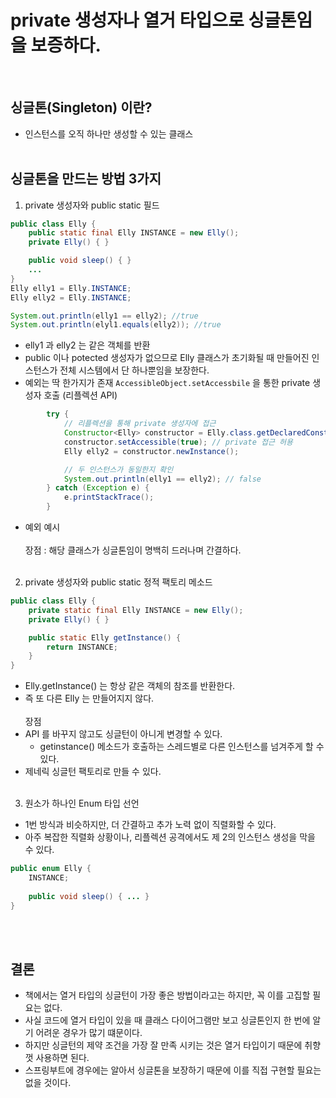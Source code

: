 # private 생성자나 열거 타입으로 싱글톤임을 보증하다.
</br>

## 싱글톤(Singleton) 이란? <br>
- 인스턴스를 오직 하나만 생성할 수 있는 클래스
</br></br>

## 싱글톤을 만드는 방법 3가지

1. private 생성자와 public static 필드
```java
public class Elly {
    public static final Elly INSTANCE = new Elly();
    private Elly() { }

    public void sleep() { }
    ...
}
Elly elly1 = Elly.INSTANCE;
Elly elly2 = Elly.INSTANCE;

System.out.println(elly1 == elly2); //true
System.out.println(elyl1.equals(elly2)); //true
```
- elly1 과 elly2 는 같은 객체를 반환
- public 이나 potected 생성자가 없으므로 Elly 클래스가 초기화될 때 만들어진 인스턴스가 전체 시스템에서 단 하나뿐임을 보장한다.
- 예외는 딱 한가지가 존재 `AccessibleObject.setAccessbile` 을 통한 private 생성자 호출 (리플렉션 API)
```java
        try {
            // 리플렉션을 통해 private 생성자에 접근
            Constructor<Elly> constructor = Elly.class.getDeclaredConstructor();
            constructor.setAccessible(true); // private 접근 허용
            Elly elly2 = constructor.newInstance();

            // 두 인스턴스가 동일한지 확인
            System.out.println(elly1 == elly2); // false
        } catch (Exception e) {
            e.printStackTrace();
        }
```
- 예외 예시
</br></br>
장점 : 해당 클래스가 싱글톤임이 명백히 드러나며 간결하다.
</br></br>

2. private 생성자와 public static 정적 팩토리 메소드
```java
public class Elly {
    private static final Elly INSTANCE = new Elly();
    private Elly() { }

    public static Elly getInstance() {
        return INSTANCE;
    }
}
```
- Elly.getInstance() 는 항상 같은 객체의 참조를 반환한다.
- 즉 또 다른 Elly 는 만들어지지 않다.
</br></br>
장점
- API 를 바꾸지 않고도 싱글턴이 아니게 변경할 수 있다.
  - getinstance() 메소드가 호출하는 스레드별로 다른 인스턴스를 넘겨주게 할 수 있다.
- 제네릭 싱글턴 팩토리로 만들 수 있다.
</br></br>

3. 원소가 하나인 Enum 타입 선언
- 1번 방식과 비슷하지만, 더 간결하고 추가 노력 없이 직렬화할 수 있다.
- 아주 복잡한 직렬화 상황이나, 리플렉션 공격에서도 제 2의 인스턴스 생성을 막을 수 있다.
```java
public enum Elly {
    INSTANCE;
    
    public void sleep() { ... }
}
```
</br></br>

## 결론
- 책에서는 열거 타입의 싱글턴이 가장 좋은 방법이라고는 하지만, 꼭 이를 고집할 필요는 없다.
- 사실 코드에 열거 타입이 있을 때 클래스 다이어그램만 보고 싱글톤인지 한 번에 알기 어려운 경우가 많기 떄문이다.
- 하지만 싱글턴의 제약 조건을 가장 잘 만족 시키는 것은 열거 타입이기 때문에 취향껏 사용하면 된다.
- 스프링부트에 경우에는 알아서 싱글톤을 보장하기 때문에 이를 직접 구현할 필요는 없을 것이다.

